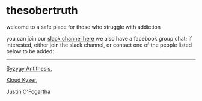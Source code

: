 # thesobertruth
welcome to a safe place for those who struggle with addiction

you can join our [slack channel here](http://thesobertruth.slack.com)
we also have a facebook group chat; if interested, either join the slack 
channel, or contact one of the people listed below to be added: 

---
[Syzygy Antithesis](https://facebook.com/syzygy.antithesis),
 
[Kloud Kyzer](https://www.facebook.com/Razor.Slit.SS),

[Justin O'Fogartha](https://www.facebook.com/justin.ofogartha)
